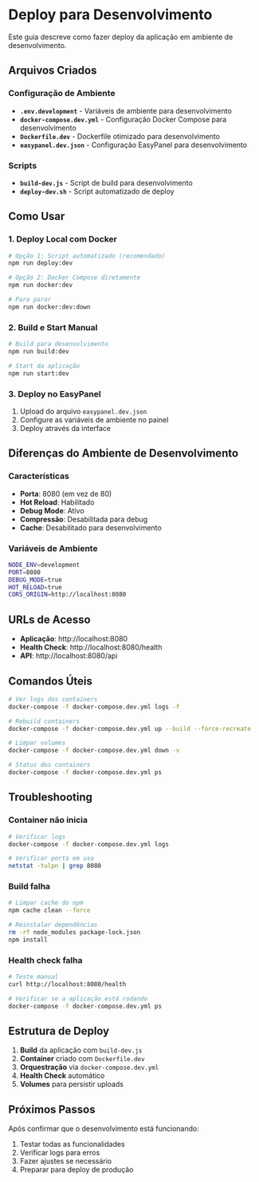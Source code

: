 # Deploy para Desenvolvimento

Este guia descreve como fazer deploy da aplicação em ambiente de desenvolvimento.

## Arquivos Criados

### Configuração de Ambiente

- **`.env.development`** - Variáveis de ambiente para desenvolvimento
- **`docker-compose.dev.yml`** - Configuração Docker Compose para desenvolvimento
- **`Dockerfile.dev`** - Dockerfile otimizado para desenvolvimento
- **`easypanel.dev.json`** - Configuração EasyPanel para desenvolvimento

### Scripts

- **`build-dev.js`** - Script de build para desenvolvimento
- **`deploy-dev.sh`** - Script automatizado de deploy

## Como Usar

### 1. Deploy Local com Docker

```bash
# Opção 1: Script automatizado (recomendado)
npm run deploy:dev

# Opção 2: Docker Compose diretamente
npm run docker:dev

# Para parar
npm run docker:dev:down
```

### 2. Build e Start Manual

```bash
# Build para desenvolvimento
npm run build:dev

# Start da aplicação
npm run start:dev
```

### 3. Deploy no EasyPanel

1. Upload do arquivo `easypanel.dev.json`
2. Configure as variáveis de ambiente no painel
3. Deploy através da interface

## Diferenças do Ambiente de Desenvolvimento

### Características

- **Porta**: 8080 (em vez de 80)
- **Hot Reload**: Habilitado
- **Debug Mode**: Ativo
- **Compressão**: Desabilitada para debug
- **Cache**: Desabilitado para desenvolvimento

### Variáveis de Ambiente

```bash
NODE_ENV=development
PORT=8080
DEBUG_MODE=true
HOT_RELOAD=true
CORS_ORIGIN=http://localhost:8080
```

## URLs de Acesso

- **Aplicação**: http://localhost:8080
- **Health Check**: http://localhost:8080/health
- **API**: http://localhost:8080/api

## Comandos Úteis

```bash
# Ver logs dos containers
docker-compose -f docker-compose.dev.yml logs -f

# Rebuild containers
docker-compose -f docker-compose.dev.yml up --build --force-recreate

# Limpar volumes
docker-compose -f docker-compose.dev.yml down -v

# Status dos containers
docker-compose -f docker-compose.dev.yml ps
```

## Troubleshooting

### Container não inicia

```bash
# Verificar logs
docker-compose -f docker-compose.dev.yml logs

# Verificar porta em uso
netstat -tulpn | grep 8080
```

### Build falha

```bash
# Limpar cache do npm
npm cache clean --force

# Reinstalar dependências
rm -rf node_modules package-lock.json
npm install
```

### Health check falha

```bash
# Teste manual
curl http://localhost:8080/health

# Verificar se a aplicação está rodando
docker-compose -f docker-compose.dev.yml ps
```

## Estrutura de Deploy

1. **Build** da aplicação com `build-dev.js`
2. **Container** criado com `Dockerfile.dev`
3. **Orquestração** via `docker-compose.dev.yml`
4. **Health Check** automático
5. **Volumes** para persistir uploads

## Próximos Passos

Após confirmar que o desenvolvimento está funcionando:

1. Testar todas as funcionalidades
2. Verificar logs para erros
3. Fazer ajustes se necessário
4. Preparar para deploy de produção

